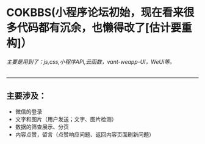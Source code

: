 # COKBBS(小程序论坛初始，现在看来很多代码都有沉余，也懒得改了[估计要重构]）
###### 主要是用到了：js,css,小程序API,云函数，vant-weapp-UI，WeUi等。
---
## 主要涉及：
* 微信的登录
* 文字和图片（用户发送；文字、图片检测）
* 数据的筛查展示、分页
* 内容点赞，留言（点赞响应问题、返回内容页面刷新问题）

